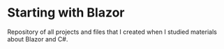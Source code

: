 # Starting with Blazor
Repository of all projects and files that I created when I studied materials about Blazor and C#.
